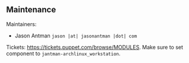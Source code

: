 ## Maintenance

Maintainers:
  - Jason Antman `jason |at| jasonantman |dot| com`

Tickets: https://tickets.puppet.com/browse/MODULES. Make sure to set component to `jantman-archlinux_workstation`.
